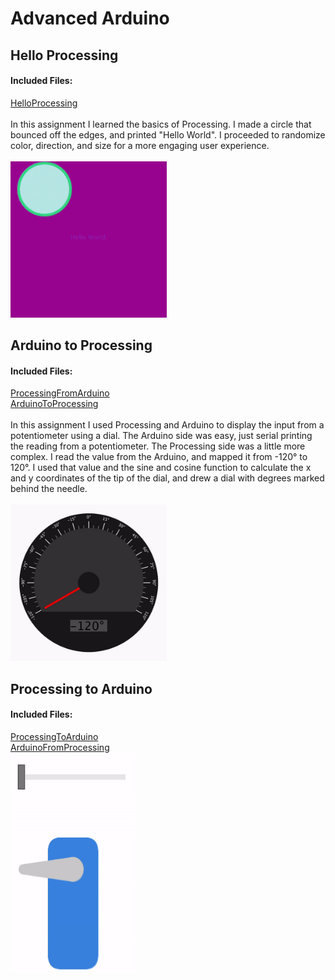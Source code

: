 # Advanced Arduino
## Hello Processing
#### Included Files:
<a href="HelloProcessing/HelloProcessing.pde">HelloProcessing</a> <br/>
<br/>
In this assignment I learned the basics of Processing. I made a circle that bounced off the edges, and printed "Hello World". I proceeded to randomize color, direction, and size for a more engaging user experience.
<br/><br/>
<IMG SRC="Media/HelloProcessingGif.gif"  width="250" height="250">
  
## Arduino to Processing
#### Included Files:
<a href="ProcessingFromArduino/ProcessingFromArduino.pde">ProcessingFromArduino</a> <br/>
<a href="ArduinoToProcessing/ArduinoToProcessing.ino">ArduinoToProcessing</a> <br/>
<br/>
In this assignment I used Processing and Arduino to display the input from a potentiometer using a dial. The Arduino side was easy, just serial printing the reading from a potentiometer. The Processing side was a little more complex. I read the value from the Arduino, and mapped it from -120° to 120°. I used that value and the sine and cosine function to calculate the x and y coordinates of the tip of the dial, and drew a dial with degrees marked behind the needle.
<br/><br/>
<IMG SRC="Media/ArduinoToProcessingGif.gif"  width="250" height="250">

## Processing to Arduino
#### Included Files:
<a href="ProcessingToArduino/ProcessingToArduino.pde">ProcessingToArduino</a> <br/>
<a href="ArduinoFromProcessing/ArduinoFromProcessing.ino">ArduinoFromProcessing</a> <br/>
<IMG SRC="Media/ProcessingToArduinoGif.gif"  width="200" height="350">
